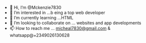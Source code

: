 - 👋 Hi, I’m @Mckenzie7830
- 👀 I’m interested in ...b eing a top web developer
- 🌱 I’m currently learning ...HTML
- 💞️ I’m looking to collaborate on ... websites and app developments
- 📫 How to reach me ... micheal7830@gmail.com & whatsapp@+2349026130628

<!---
Mckenzie7830/Mckenzie7830 is a ✨ special ✨ repository because its `README.md` (this file) appears on your GitHub profile.
You can click the Preview link to take a look at your changes.
--->
